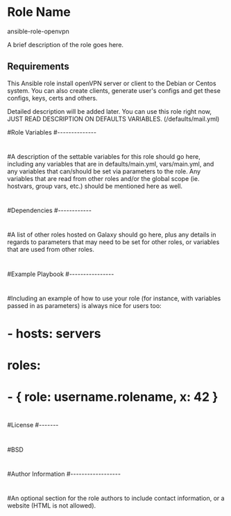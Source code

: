 Role Name
=========
ansible-role-openvpn

A brief description of the role goes here.

Requirements
------------

This Ansible role install openVPN server or client to the Debian or Centos system.
You can also create clients, generate  user's configs and get these configs, keys, certs and others.


Detailed description will be added later.
You can use this role right now, JUST READ DESCRIPTION ON DEFAULTS VARIABLES. (/defaults/mail.yml)


#Role Variables
#--------------
#
#A description of the settable variables for this role should go here, including any variables that are in defaults/main.yml, vars/main.yml, and any variables that can/should be set via parameters to the role. Any variables that are read from other roles and/or the global scope (ie. hostvars, group vars, etc.) should be mentioned here as well.
#
#Dependencies
#------------
#
#A list of other roles hosted on Galaxy should go here, plus any details in regards to parameters that may need to be set for other roles, or variables that are used from other roles.
#
#Example Playbook
#----------------
#
#Including an example of how to use your role (for instance, with variables passed in as parameters) is always nice for users too:
#
#    - hosts: servers
#      roles:
#         - { role: username.rolename, x: 42 }
#
#License
#-------
#
#BSD
#
#Author Information
#------------------
#
#An optional section for the role authors to include contact information, or a website (HTML is not allowed).
